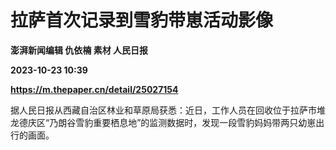 # 拉萨首次记录到雪豹带崽活动影像
**澎湃新闻编辑 仇依楠 素材 人民日报**

**2023-10-23 10:39**

**https://m.thepaper.cn/detail/25027154**

据人民日报从西藏自治区林业和草原局获悉：近日，工作人员在回收位于拉萨市堆龙德庆区“乃朗谷雪豹重要栖息地”的监测数据时，发现一段雪豹妈妈带两只幼崽出行的画面。